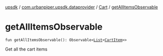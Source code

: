 [upsdk](../../index.md) / [com.urbanpiper.upsdk.dataprovider](../index.md) / [Cart](index.md) / [getAllItemsObservable](./get-all-items-observable.md)

# getAllItemsObservable

`fun getAllItemsObservable(): Observable<`[`List`](https://kotlinlang.org/api/latest/jvm/stdlib/kotlin.collections/-list/index.html)`<`[`CartItem`](../../com.urbanpiper.upsdk.model.networkresponse/-cart-item/index.md)`>>`

Get all the cart items

